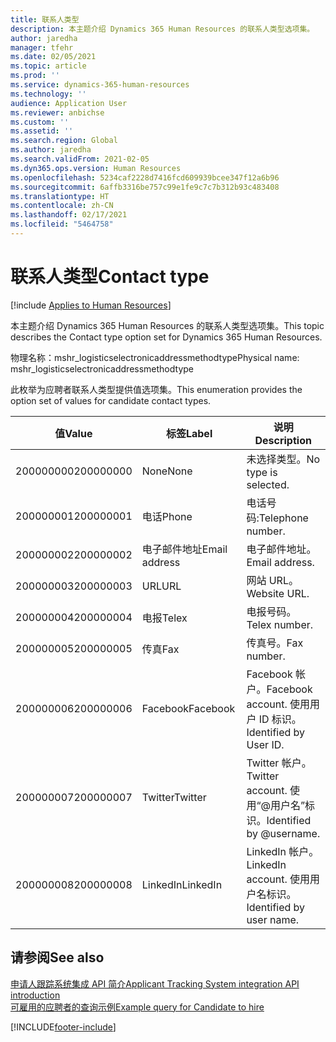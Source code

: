 ```yaml
---
title: 联系人类型
description: 本主题介绍 Dynamics 365 Human Resources 的联系人类型选项集。
author: jaredha
manager: tfehr
ms.date: 02/05/2021
ms.topic: article
ms.prod: ''
ms.service: dynamics-365-human-resources
ms.technology: ''
audience: Application User
ms.reviewer: anbichse
ms.custom: ''
ms.assetid: ''
ms.search.region: Global
ms.author: jaredha
ms.search.validFrom: 2021-02-05
ms.dyn365.ops.version: Human Resources
ms.openlocfilehash: 5234caf2228d7416fcd609939bcee347f12a6b96
ms.sourcegitcommit: 6affb3316be757c99e1fe9c7c7b312b93c483408
ms.translationtype: HT
ms.contentlocale: zh-CN
ms.lasthandoff: 02/17/2021
ms.locfileid: "5464758"
---
```

# <a name="contact-type"></a><span data-ttu-id="a9c09-103">联系人类型</span><span class="sxs-lookup"><span data-stu-id="a9c09-103">Contact type</span></span>

[!include [Applies to Human Resources](../includes/applies-to-hr.md)]

<span data-ttu-id="a9c09-104">本主题介绍 Dynamics 365 Human Resources 的联系人类型选项集。</span><span class="sxs-lookup"><span data-stu-id="a9c09-104">This topic describes the Contact type option set for Dynamics 365 Human Resources.</span></span>

<span data-ttu-id="a9c09-105">物理名称：mshr_logisticselectronicaddressmethodtype</span><span class="sxs-lookup"><span data-stu-id="a9c09-105">Physical name: mshr_logisticselectronicaddressmethodtype</span></span>

<span data-ttu-id="a9c09-106">此枚举为应聘者联系人类型提供值选项集。</span><span class="sxs-lookup"><span data-stu-id="a9c09-106">This enumeration provides the option set of values for candidate contact types.</span></span> 

| <span data-ttu-id="a9c09-107">值</span><span class="sxs-lookup"><span data-stu-id="a9c09-107">Value</span></span> | <span data-ttu-id="a9c09-108">标签</span><span class="sxs-lookup"><span data-stu-id="a9c09-108">Label</span></span> | <span data-ttu-id="a9c09-109">说明</span><span class="sxs-lookup"><span data-stu-id="a9c09-109">Description</span></span> |
| --- | --- | --- |
| <span data-ttu-id="a9c09-110">200000000</span><span class="sxs-lookup"><span data-stu-id="a9c09-110">200000000</span></span> | <span data-ttu-id="a9c09-111">None</span><span class="sxs-lookup"><span data-stu-id="a9c09-111">None</span></span> | <span data-ttu-id="a9c09-112">未选择类型。</span><span class="sxs-lookup"><span data-stu-id="a9c09-112">No type is selected.</span></span> |
| <span data-ttu-id="a9c09-113">200000001</span><span class="sxs-lookup"><span data-stu-id="a9c09-113">200000001</span></span> | <span data-ttu-id="a9c09-114">电话</span><span class="sxs-lookup"><span data-stu-id="a9c09-114">Phone</span></span> | <span data-ttu-id="a9c09-115">电话号码:</span><span class="sxs-lookup"><span data-stu-id="a9c09-115">Telephone number.</span></span> |
| <span data-ttu-id="a9c09-116">200000002</span><span class="sxs-lookup"><span data-stu-id="a9c09-116">200000002</span></span> | <span data-ttu-id="a9c09-117">电子邮件地址</span><span class="sxs-lookup"><span data-stu-id="a9c09-117">Email address</span></span> | <span data-ttu-id="a9c09-118">电子邮件地址。</span><span class="sxs-lookup"><span data-stu-id="a9c09-118">Email address.</span></span> |
| <span data-ttu-id="a9c09-119">200000003</span><span class="sxs-lookup"><span data-stu-id="a9c09-119">200000003</span></span> | <span data-ttu-id="a9c09-120">URL</span><span class="sxs-lookup"><span data-stu-id="a9c09-120">URL</span></span> | <span data-ttu-id="a9c09-121">网站 URL。</span><span class="sxs-lookup"><span data-stu-id="a9c09-121">Website URL.</span></span> |
| <span data-ttu-id="a9c09-122">200000004</span><span class="sxs-lookup"><span data-stu-id="a9c09-122">200000004</span></span> | <span data-ttu-id="a9c09-123">电报</span><span class="sxs-lookup"><span data-stu-id="a9c09-123">Telex</span></span> | <span data-ttu-id="a9c09-124">电报号码。</span><span class="sxs-lookup"><span data-stu-id="a9c09-124">Telex number.</span></span> |
| <span data-ttu-id="a9c09-125">200000005</span><span class="sxs-lookup"><span data-stu-id="a9c09-125">200000005</span></span> | <span data-ttu-id="a9c09-126">传真</span><span class="sxs-lookup"><span data-stu-id="a9c09-126">Fax</span></span> | <span data-ttu-id="a9c09-127">传真号。</span><span class="sxs-lookup"><span data-stu-id="a9c09-127">Fax number.</span></span> |
| <span data-ttu-id="a9c09-128">200000006</span><span class="sxs-lookup"><span data-stu-id="a9c09-128">200000006</span></span> | <span data-ttu-id="a9c09-129">Facebook</span><span class="sxs-lookup"><span data-stu-id="a9c09-129">Facebook</span></span> | <span data-ttu-id="a9c09-130">Facebook 帐户。</span><span class="sxs-lookup"><span data-stu-id="a9c09-130">Facebook account.</span></span> <span data-ttu-id="a9c09-131">使用用户 ID 标识。</span><span class="sxs-lookup"><span data-stu-id="a9c09-131">Identified by User ID.</span></span> |
| <span data-ttu-id="a9c09-132">200000007</span><span class="sxs-lookup"><span data-stu-id="a9c09-132">200000007</span></span> | <span data-ttu-id="a9c09-133">Twitter</span><span class="sxs-lookup"><span data-stu-id="a9c09-133">Twitter</span></span> | <span data-ttu-id="a9c09-134">Twitter 帐户。</span><span class="sxs-lookup"><span data-stu-id="a9c09-134">Twitter account.</span></span> <span data-ttu-id="a9c09-135">使用“@用户名”标识。</span><span class="sxs-lookup"><span data-stu-id="a9c09-135">Identified by @username.</span></span> |
| <span data-ttu-id="a9c09-136">200000008</span><span class="sxs-lookup"><span data-stu-id="a9c09-136">200000008</span></span> | <span data-ttu-id="a9c09-137">LinkedIn</span><span class="sxs-lookup"><span data-stu-id="a9c09-137">LinkedIn</span></span> | <span data-ttu-id="a9c09-138">LinkedIn 帐户。</span><span class="sxs-lookup"><span data-stu-id="a9c09-138">LinkedIn account.</span></span> <span data-ttu-id="a9c09-139">使用用户名标识。</span><span class="sxs-lookup"><span data-stu-id="a9c09-139">Identified by user name.</span></span> |

## <a name="see-also"></a><span data-ttu-id="a9c09-140">请参阅</span><span class="sxs-lookup"><span data-stu-id="a9c09-140">See also</span></span>

[<span data-ttu-id="a9c09-141">申请人跟踪系统集成 API 简介</span><span class="sxs-lookup"><span data-stu-id="a9c09-141">Applicant Tracking System integration API introduction</span></span>](hr-admin-integration-ats-api-introduction.md)<br>
[<span data-ttu-id="a9c09-142">可雇用的应聘者的查询示例</span><span class="sxs-lookup"><span data-stu-id="a9c09-142">Example query for Candidate to hire</span></span>](hr-admin-integration-ats-api-candidate-to-hire-example-query.md)


[!INCLUDE[footer-include](../includes/footer-banner.md)]